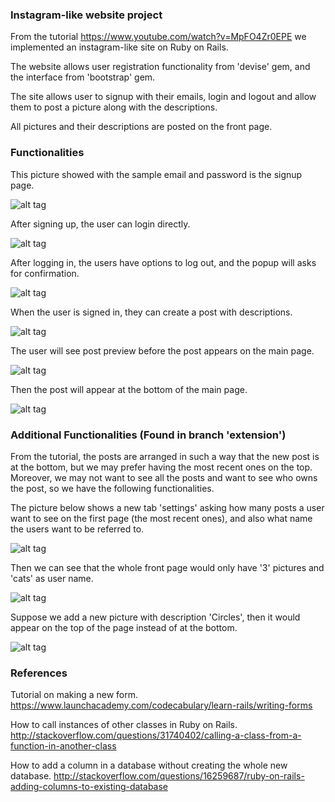 ### Instagram-like website project

From the tutorial https://www.youtube.com/watch?v=MpFO4Zr0EPE we implemented an instagram-like site on Ruby on Rails. 

The website allows user registration functionality from 'devise' gem, and the interface from 'bootstrap' gem.

The site allows user to signup with their emails, login and logout and allow them to post a picture along with the descriptions.

All pictures and their descriptions are posted on the front page.

### Functionalities

This picture showed with the sample email and password is the signup page. 

![alt tag](https://github.com/hmc-cs-nsuaysom/RubyInstagram/blob/master/Signup.JPG)

After signing up, the user can login directly. 

![alt tag](https://github.com/hmc-cs-nsuaysom/RubyInstagram/blob/master/Login.JPG)

After logging in, the users have options to log out, and the popup will asks for confirmation.

![alt tag](https://github.com/hmc-cs-nsuaysom/RubyInstagram/blob/master/Logout.JPG)

When the user is signed in, they can create a post with descriptions.

![alt tag](https://github.com/hmc-cs-nsuaysom/RubyInstagram/blob/master/Createpost.JPG)

The user will see post preview before the post appears on the main page.

![alt tag](https://github.com/hmc-cs-nsuaysom/RubyInstagram/blob/master/PostSuccess.JPG)

Then the post will appear at the bottom of the main page.

![alt tag](https://github.com/hmc-cs-nsuaysom/RubyInstagram/blob/master/Post.JPG)

### Additional Functionalities (Found in branch 'extension')

From the tutorial, the posts are arranged in such a way that the new post is at the bottom, but we may prefer having the most recent ones on the top. Moreover, we may not want to see all the posts and want to see who owns the post, so we have the following functionalities.

The picture below shows a new tab 'settings' asking how many posts a user want to see on the first page (the most recent ones), and also what name the users want to be referred to.

![alt tag](https://github.com/hmc-cs-nsuaysom/RubyInstagram/blob/master/Settings.JPG)

Then we can see that the whole front page would only have '3' pictures and 'cats' as user name.

![alt tag](https://github.com/hmc-cs-nsuaysom/RubyInstagram/blob/master/3Pic.JPG)

Suppose we add a new picture with description 'Circles', then it would appear on the top of the page instead of at the bottom.

![alt tag](https://github.com/hmc-cs-nsuaysom/RubyInstagram/blob/master/newPic.JPG)

### References

Tutorial on making a new form.
https://www.launchacademy.com/codecabulary/learn-rails/writing-forms 

How to call instances of other classes in Ruby on Rails.
http://stackoverflow.com/questions/31740402/calling-a-class-from-a-function-in-another-class 

How to add a column in a database without creating the whole new database.
http://stackoverflow.com/questions/16259687/ruby-on-rails-adding-columns-to-existing-database 
